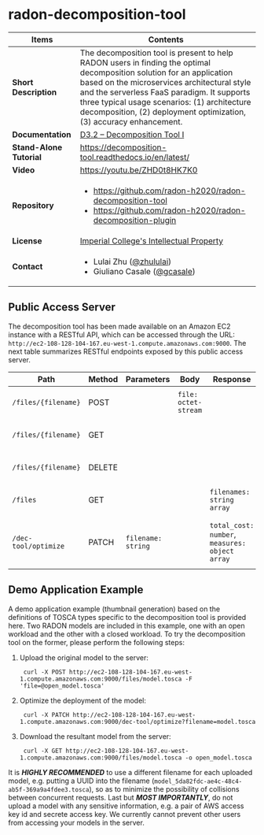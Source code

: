 # radon-decomposition-tool

| Items | Contents |
| --- | --- |
| **Short Description** | The decomposition tool is present to help RADON users in finding the optimal decomposition solution for an application based on the microservices architectural style and the serverless FaaS paradigm. It supports three typical usage scenarios: (1) architecture decomposition, (2) deployment optimization, (3) accuracy enhancement. |
| **Documentation** | [D3.2 – Decomposition Tool I](http://radon-h2020.eu/wp-content/uploads/2020/01/D3.2-Decomposition-Tool-I.pdf) |
| **Stand-Alone Tutorial** | https://decomposition-tool.readthedocs.io/en/latest/ |
| **Video** | https://youtu.be/ZHD0t8HK7K0 |
| **Repository** | <ul><li>https://github.com/radon-h2020/radon-decomposition-tool</li><li>https://github.com/radon-h2020/radon-decomposition-plugin</ul> |
| **License** | [Imperial College's Intellectual Property](https://www.imperial.ac.uk/enterprise/business/industry-partnerships-and-commercialisation/technology-licensing/) |
| **Contact**| <ul><li>Lulai Zhu ([@zhululai](https://github.com/zhululai))</li><li>Giuliano Casale ([@gcasale](https://github.com/gcasale))</li></ul> |

## Public Access Server
The decomposition tool has been made available on an Amazon EC2 instance with a RESTful API, which can be accessed through the URL: `http://ec2-108-128-104-167.eu-west-1.compute.amazonaws.com:9000`. The next table summarizes RESTful endpoints exposed by this public access server.

| Path | Method | Parameters | Body | Response | Description |
| --- | --- | --- | --- | --- | --- |
| `/files/{filename}` | POST |  | `file: octet-stream` |  | Upload a file to the server |
| `/files/{filename}` | GET |  |  |  | Download a file from the server |
| `/files/{filename}` | DELETE |  |  |  | Delete a file in the server |
| `/files` | GET |  |  | `filenames: string array` | List all the files in the server |
| `/dec-tool/optimize` | PATCH | `filename: string` |  | `total_cost: number`, `measures: object array` | Optimize the deployment of a RADON model |

## Demo Application Example
A demo application example (thumbnail generation) based on the definitions of TOSCA types specific to the decomposition tool is provided here. Two RADON models are included in this example, one with an open workload and the other with a closed workload. To try the decomposition tool on the former, please perform the following steps:
1. Upload the original model to the server:

		curl -X POST http://ec2-108-128-104-167.eu-west-1.compute.amazonaws.com:9000/files/model.tosca -F 'file=@open_model.tosca'
2. Optimize the deployment of the model:

		curl -X PATCH http://ec2-108-128-104-167.eu-west-1.compute.amazonaws.com:9000/dec-tool/optimize?filename=model.tosca
3. Download the resultant model from the server:

		curl -X GET http://ec2-108-128-104-167.eu-west-1.compute.amazonaws.com:9000/files/model.tosca -o open_model.tosca
It is ***HIGHLY RECOMMENDED*** to use a different filename for each uploaded model, e.g. putting a UUID into the filename (`model_5da82fdc-ae4c-48c4-ab5f-369a9a4fdee3.tosca`), so as to minimize the possibility of collisions between concurrent requests. Last but ***MOST IMPORTANTLY***, do not upload a model with any sensitive information, e.g. a pair of AWS access key id and secrete access key. We currently cannot prevent other users from accessing your models in the server.
